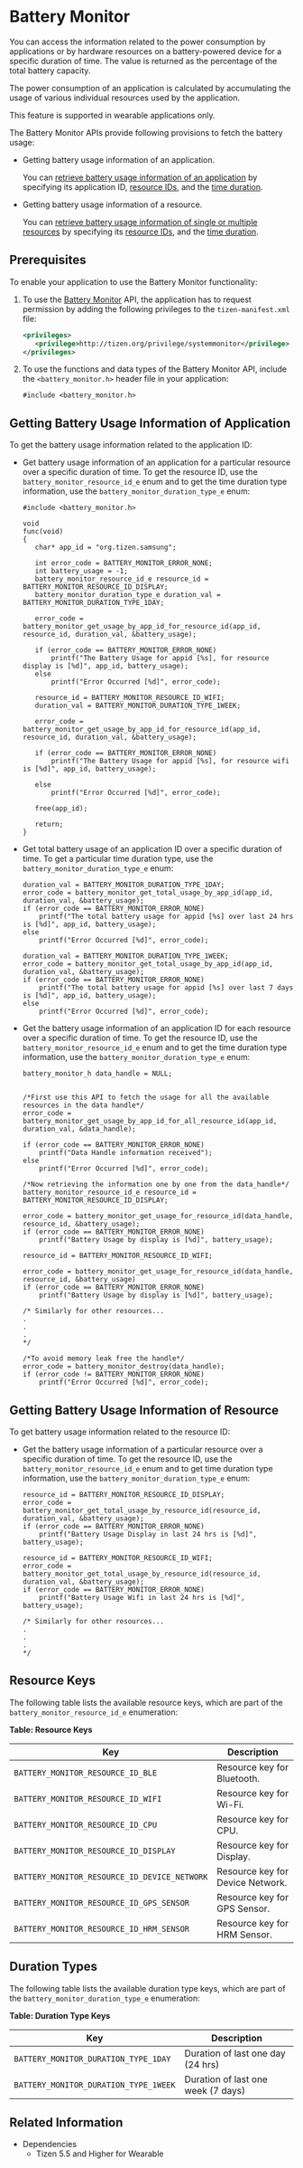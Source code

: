 # Battery Monitor

You can access the information related to the power consumption by applications or by hardware resources on a battery-powered device for a specific duration of time. The value is returned as the percentage of the total battery capacity.

The power consumption of an application is calculated by accumulating the usage of various individual resources used by the application.

This feature is supported in wearable applications only.

The Battery Monitor APIs provide following provisions to fetch the battery usage:

- Getting battery usage information of an application.

    You can [retrieve battery usage information of an application](#appusage_get) by specifying its application ID, [resource IDs](#resource_key), and the [time duration](#duration_key).

- Getting battery usage information of a resource.

    You can [retrieve battery usage information of single or multiple resources](#resourceusage_get) by specifying its [resource IDs](#resource_key), and the [time duration](#duration_key).

## Prerequisites

To enable your application to use the Battery Monitor functionality:

1. To use the [Battery Monitor](../../api/wearable/latest/group__CAPI__SYSTEM__BATTERY__BATTERY__MONITOR__MODULE.html) API, the application has to request permission by adding the following privileges to the `tizen-manifest.xml` file:

    ```xml
    <privileges>
       <privilege>http://tizen.org/privilege/systemmonitor</privilege>
    </privileges>
    ```

2. To use the functions and data types of the Battery Monitor API, include the `<battery_monitor.h>` header file in your application:

    ```
    #include <battery_monitor.h>
    ```

<a name="appusage_get"></a>
## Getting Battery Usage Information of Application

To get the battery usage information related to the application ID:

- Get battery usage information of an application for a particular resource over a specific duration of time.
  To get the resource ID, use the `battery_monitor_resource_id_e` enum and to get the time duration type information, use the `battery_monitor_duration_type_e` enum:

    ```
    #include <battery_monitor.h>

    void
    func(void)
    {
       char* app_id = "org.tizen.samsung";

       int error_code = BATTERY_MONITOR_ERROR_NONE;
       int battery_usage = -1;
       battery_monitor_resource_id_e resource_id = BATTERY_MONITOR_RESOURCE_ID_DISPLAY;
       battery_monitor_duration_type_e duration_val = BATTERY_MONITOR_DURATION_TYPE_1DAY;

       error_code = battery_monitor_get_usage_by_app_id_for_resource_id(app_id, resource_id, duration_val, &battery_usage);

       if (error_code == BATTERY_MONITOR_ERROR_NONE)
           printf("The Battery Usage for appid [%s], for resource display is [%d]", app_id, battery_usage);
       else
           printf("Error Occurred [%d]", error_code);

       resource_id = BATTERY_MONITOR_RESOURCE_ID_WIFI;
       duration_val = BATTERY_MONITOR_DURATION_TYPE_1WEEK;

       error_code = battery_monitor_get_usage_by_app_id_for_resource_id(app_id, resource_id, duration_val, &battery_usage);

       if (error_code == BATTERY_MONITOR_ERROR_NONE)
           printf("The Battery Usage for appid [%s], for resource wifi is [%d]", app_id, battery_usage);

       else
           printf("Error Occurred [%d]", error_code);

       free(app_id);

       return;
    }
    ```

- Get total battery usage of an application ID over a specific duration of time.
  To get a particular time duration type, use the `battery_monitor_duration_type_e` enum:

    ```
    duration_val = BATTERY_MONITOR_DURATION_TYPE_1DAY;
    error_code = battery_monitor_get_total_usage_by_app_id(app_id, duration_val, &battery_usage);
    if (error_code == BATTERY_MONITOR_ERROR_NONE)
        printf("The total battery usage for appid [%s] over last 24 hrs is [%d]", app_id, battery_usage);
    else
        printf("Error Occurred [%d]", error_code);

    duration_val = BATTERY_MONITOR_DURATION_TYPE_1WEEK;
    error_code = battery_monitor_get_total_usage_by_app_id(app_id, duration_val, &battery_usage);
    if (error_code == BATTERY_MONITOR_ERROR_NONE)
        printf("The total battery usage for appid [%s] over last 7 days is [%d]", app_id, battery_usage);
    else
        printf("Error Occurred [%d]", error_code);

    ```

- Get the battery usage information of an application ID for each resource over a specific duration of time.
  To get the resource ID, use the `battery_monitor_resource_id_e` enum and to get the time duration type information, use the `battery_monitor_duration_type_e` enum:

    ```
    battery_monitor_h data_handle = NULL;


    /*First use this API to fetch the usage for all the available resources in the data handle*/
    error_code = battery_monitor_get_usage_by_app_id_for_all_resource_id(app_id, duration_val, &data_handle);

    if (error_code == BATTERY_MONITOR_ERROR_NONE)
        printf("Data Handle information received");
    else
        printf("Error Occurred [%d]", error_code);

    /*Now retrieving the information one by one from the data_handle*/
    battery_monitor_resource_id_e resource_id = BATTERY_MONITOR_RESOURCE_ID_DISPLAY;

    error_code = battery_monitor_get_usage_for_resource_id(data_handle, resource_id, &battery_usage);
    if (error_code == BATTERY_MONITOR_ERROR_NONE)
        printf("Battery Usage by display is [%d]", battery_usage);

    resource_id = BATTERY_MONITOR_RESOURCE_ID_WIFI;

    error_code = battery_monitor_get_usage_for_resource_id(data_handle, resource_id, &battery_usage)
    if (error_code == BATTERY_MONITOR_ERROR_NONE)
        printf("Battery Usage by display is [%d]", battery_usage);

    /* Similarly for other resources...
    .
    .
    .
    */

    /*To avoid memory leak free the handle*/
    error_code = battery_monitor_destroy(data_handle);
    if (error_code != BATTERY_MONITOR_ERROR_NONE)
        printf("Error Occurred [%d]", error_code);
    ```

<a name="resourceusage_get"></a>
## Getting Battery Usage Information of Resource

To get battery usage information related to the resource ID:

- Get the battery usage information of a particular resource over a specific duration of time.
  To get the resource ID, use the `battery_monitor_resource_id_e` enum and to get time duration type information, use the `battery_monitor_duration_type_e` enum:

    ```
    resource_id = BATTERY_MONITOR_RESOURCE_ID_DISPLAY;
    error_code = battery_monitor_get_total_usage_by_resource_id(resource_id, duration_val, &battery_usage);
    if (error_code == BATTERY_MONITOR_ERROR_NONE)
        printf("Battery Usage Display in last 24 hrs is [%d]", battery_usage);

    resource_id = BATTERY_MONITOR_RESOURCE_ID_WIFI;
    error_code = battery_monitor_get_total_usage_by_resource_id(resource_id, duration_val, &battery_usage);
    if (error_code == BATTERY_MONITOR_ERROR_NONE)
        printf("Battery Usage Wifi in last 24 hrs is [%d]", battery_usage);

    /* Similarly for other resources...
    .
    .
    .
    */

    ```
<a name="resource_key"></a>
## Resource Keys

The following table lists the available resource keys, which are part of the `battery_monitor_resource_id_e` enumeration:

**Table: Resource Keys**

 | Key                                            | Description                              |
 |------------------------------------------------|------------------------------------------|
 | `BATTERY_MONITOR_RESOURCE_ID_BLE`              | Resource key for Bluetooth.              |
 | `BATTERY_MONITOR_RESOURCE_ID_WIFI`             | Resource key for Wi-Fi.                  |
 | `BATTERY_MONITOR_RESOURCE_ID_CPU`              | Resource key for CPU.                    |
 | `BATTERY_MONITOR_RESOURCE_ID_DISPLAY`          | Resource key for Display.                |
 | `BATTERY_MONITOR_RESOURCE_ID_DEVICE_NETWORK`   | Resource key for Device Network.         |
 | `BATTERY_MONITOR_RESOURCE_ID_GPS_SENSOR`       | Resource key for GPS Sensor.             |
 | `BATTERY_MONITOR_RESOURCE_ID_HRM_SENSOR`       | Resource key for HRM Sensor.             |

<a name="duration_key"></a>
## Duration Types

The following table lists the available duration type keys, which are part of the `battery_monitor_duration_type_e` enumeration:

**Table: Duration Type Keys**

 | Key                                            | Description                              |
 |------------------------------------------------|------------------------------------------|
 | `BATTERY_MONITOR_DURATION_TYPE_1DAY`           | Duration of last one day (24 hrs)        |
 | `BATTERY_MONITOR_DURATION_TYPE_1WEEK`          | Duration of last one week (7 days)       |

## Related Information
- Dependencies
  - Tizen 5.5 and Higher for Wearable
